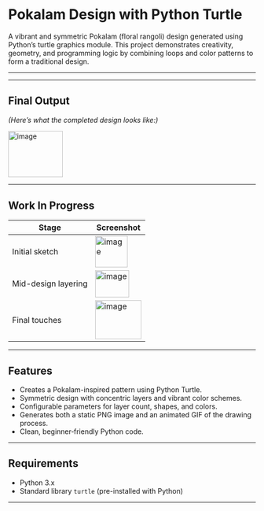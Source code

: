 # Pokalam Design with Python Turtle

A vibrant and symmetric Pokalam (floral rangoli) design generated using Python’s turtle graphics module. This project demonstrates creativity, geometry, and programming logic by combining loops and color patterns to form a traditional design.

---


---

##  Final Output

*(Here’s what the completed design looks like:)*

<img width="110.7" height="94.4" alt="image" src="https://github.com/user-attachments/assets/71c96a18-ad3c-4d93-86c4-b35d0cd61964" />


---

##  Work In Progress



| Stage       | Screenshot     |
|-------------|----------------|
| Initial sketch | <img width="65.2" height="63.8" alt="image" src="https://github.com/user-attachments/assets/bb673f8c-c7f9-4dd8-9d94-9b2a367d3be8" />|
| Mid-design layering |<img width="68.8" height="55.4" alt="image" src="https://github.com/user-attachments/assets/f41ff32e-1e6a-4717-b31c-130826062500" />|
| Final touches |<img width="93.6" height="79.0" alt="image" src="https://github.com/user-attachments/assets/d30a548c-adcc-403e-8d41-2b4dbcc267c2" /> |

---

##  Features

- Creates a Pokalam-inspired pattern using Python Turtle.
- Symmetric design with concentric layers and vibrant color schemes.
- Configurable parameters for layer count, shapes, and colors.
- Generates both a static PNG image and an animated GIF of the drawing process.
- Clean, beginner‑friendly Python code.

---

##  Requirements

- Python 3.x
- Standard library `turtle` (pre-installed with Python)

---
